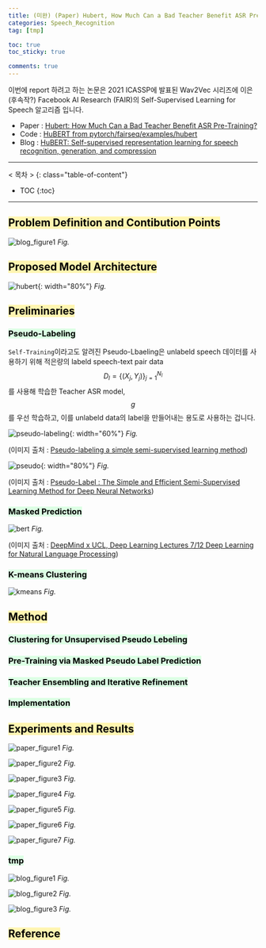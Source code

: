 ```yaml
---
title: (미완) (Paper) Hubert, How Much Can a Bad Teacher Benefit ASR Pre-Training?
categories: Speech_Recognition
tag: [tmp]

toc: true
toc_sticky: true

comments: true
---
```


이번에 report 하려고 하는 논문은 2021 ICASSP에 발표된 Wav2Vec 시리즈에 이은 (후속작?) Facebook AI Research (FAIR)의 Self-Supervised Learning for Speech 알고리즘 입니다. 

- Paper : [Hubert: How Much Can a Bad Teacher Benefit ASR Pre-Training?](https://arxiv.org/pdf/2106.07447)
- Code : [HuBERT from pytorch/fairseq/examples/hubert](https://github.com/pytorch/fairseq/tree/master/examples/hubert?fbclid=IwAR3TsIvqvUuFcoenNbp6yqt6luNypmwpSLLYQp9uvTNSJYDRcDeZmYTo2EM)
- Blog : [HuBERT: Self-supervised representation learning for speech recognition, generation, and compression](https://ai.facebook.com/blog/hubert-self-supervised-representation-learning-for-speech-recognition-generation-and-compression/)




---
< 목차 >
{: class="table-of-content"}
* TOC
{:toc}
---


## <mark style='background-color: #fff5b1'> Problem Definition and Contibution Points </mark>

![blog_figure1](/assets/images/hubert/blog_figure1.png)
*Fig.*





## <mark style='background-color: #fff5b1'> Proposed Model Architecture </mark>

![hubert](/assets/images/hubert/hubert_architecture.jpeg){: width="80%"}
*Fig.*






## <mark style='background-color: #fff5b1'> Preliminaries </mark>

### <mark style='background-color: #dcffe4'> Pseudo-Labeling </mark>

`Self-Training`이라고도 알려진 Pseudo-Lbaeling은 unlabeld speech 데이터를 사용하기 위해 적은량의 labeld speech-text pair data $$D_l = \{ (X_j,Y_j) \}_{j=1}^{N_l}$$를 사용해 학습한 Teacher ASR model, $$g$$를 우선 학습하고, 이를 unlabeld data의 label을 만들어내는 용도로 사용하는 겁니다.

![pseudo-labeling](/assets/images/hubert/pseudo-labeling.png){: width="60%"}
*Fig.*

(이미지 출처 : [Pseudo-labeling a simple semi-supervised learning method](https://datawhatnow.com/pseudo-labeling-semi-supervised-learning/))


![pseudo](/assets/images/hubert/pseudo.png){: width="80%"}
*Fig.*

(이미지 출처 : [Pseudo-Label : The Simple and Efficient Semi-Supervised Learning Method for Deep Neural Networks](https://www.semanticscholar.org/paper/Pseudo-Label-%3A-The-Simple-and-Efficient-Learning-Lee/798d9840d2439a0e5d47bcf5d164aa46d5e7dc26))




### <mark style='background-color: #dcffe4'> Masked Prediction </mark>

![bert](/assets/images/hubert/bert.png)
*Fig.*

(이미지 출처 : [DeepMind x UCL, Deep Learning Lectures 7/12 Deep Learning for Natural Language Processing](https://www.youtube.com/watch?v=8zAP2qWAsKg))




### <mark style='background-color: #dcffe4'> K-means Clustering </mark>


![kmeans](/assets/images/hubert/kmeans.gif)
*Fig.*







## <mark style='background-color: #fff5b1'> Method </mark>

### <mark style='background-color: #dcffe4'> Clustering for Unsupervised Pseudo Lebeling </mark>

### <mark style='background-color: #dcffe4'> Pre-Training via Masked Pseudo Label Prediction </mark>


### <mark style='background-color: #dcffe4'> Teacher Ensembling and Iterative Refinement </mark>

### <mark style='background-color: #dcffe4'> Implementation </mark>









## <mark style='background-color: #fff5b1'> Experiments and Results </mark>

![paper_figure1](/assets/images/hubert/paper_figure1.png)
*Fig.*

![paper_figure2](/assets/images/hubert/paper_figure2.png)
*Fig.*

![paper_figure3](/assets/images/hubert/paper_figure3.png)
*Fig.*

![paper_figure4](/assets/images/hubert/paper_figure4.png)
*Fig.*

![paper_figure5](/assets/images/hubert/paper_figure5.png)
*Fig.*

![paper_figure6](/assets/images/hubert/paper_figure6.png)
*Fig.*

![paper_figure7](/assets/images/hubert/paper_figure7.png)
*Fig.*





### <mark style='background-color: #dcffe4'> tmp </mark>

![blog_figure1](/assets/images/hubert/blog_figure1.png)
*Fig.*

![blog_figure2](/assets/images/hubert/blog_figure2.png)
*Fig.*

![blog_figure3](/assets/images/hubert/blog_figure3.png)
*Fig.*




## <mark style='background-color: #fff5b1'> Reference </mark>

